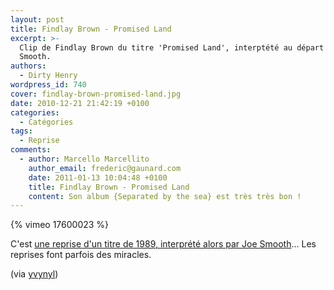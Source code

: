 ```yaml
---
layout: post
title: Findlay Brown - Promised Land
excerpt: >-
  Clip de Findlay Brown du titre 'Promised Land', interptété au départ par Joe
  Smooth.
authors:
  - Dirty Henry
wordpress_id: 740
cover: findlay-brown-promised-land.jpg
date: 2010-12-21 21:42:19 +0100
categories:
  - Catégories
tags:
  - Reprise
comments:
  - author: Marcello Marcellito
    author_email: frederic@gaunard.com
    date: 2011-01-13 10:04:48 +0100
    title: Findlay Brown - Promised Land
    content: Son album {Separated by the sea} est très très bon !
---
```


{% vimeo 17600023 %}

C'est [une reprise d'un titre de 1989, interprété alors par Joe Smooth][1]… Les
reprises font parfois des miracles.

(via [yvynyl][2])

[1]: https://www.youtube.com/watch?v=ML3w4HIMHpY
[2]: https://yvynyl.tumblr.com/post/2350909311/findlay-brown-promised-land-ryan
